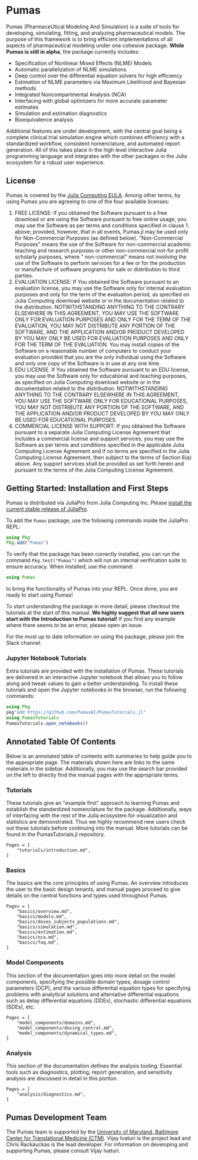 # Pumas

Pumas (PharmaceUtical  Modeling And Simulation) is a suite of tools for
developing, simulating, fitting, and analyzing pharmaceutical models. The
purpose of this framework is to bring efficient implementations of all aspects
of pharmaceutical modeling under one cohesive package. **While Pumas is still
in alpha**, the package currently includes:

- Specification of Nonlinear Mixed Effects (NLME) Models
- Automatic parallelization of NLME simulations
- Deep control over the differential equation solvers for high efficiency
- Estimation of NLME parameters via Maximum Likelihood and Bayesian methods
- Integrated Noncompartmental Analysis (NCA)
- Interfacing with global optimizers for more accurate parameter estimates
- Simulation and estimation diagnostics
- Bioequivalence analysis

Additional features are under development, with the central goal being a
complete clinical trial simulation engine which combines efficiency with a
standardized workflow, consistent nomenclature, and automated report generation.
All of this takes place in the high level interactive Julia programming language
and integrates with the other packages in the Julia ecosystem for a robust
user experience.

## License

Pumas is covered by the [Julia Computing EULA](https://juliacomputing.com/eula).
Among other terms, by using Pumas you are agreeing to one of the four available
licenses:

1. FREE LICENSE: If you obtained the Software pursuant to a free download or
    are using the Software pursuant to free online usage, you may use the
    Software as per terms and conditions specified in clause 1. above; provided,
    however, that in all events, Pumas.jl may be used only for Non-Commercial
    Purposes (as defined below).
    "Non-Commercial Purposes" means the use of the Software for non-commercial
    academic teaching and research purposes or other non-commercial not-for
    profit scholarly purposes, where " non-commercial" means not involving the
    use of the Software to perform services for a fee or for the production or
    manufacture of software programs for sale or distribution to third parties.
2. EVALUATION LICENSE: If You obtained the Software pursuant to an evaluation
    license, you may use the Software only for internal evaluation purposes and
    only for the term of the evaluation period, as specified on Julia Computing
    download website or in the documentation related to the distribution.
    NOTWITHSTANDING ANYTHING TO THE CONTRARY ELSEWHERE IN THIS AGREEMENT, YOU
    MAY USE THE SOFTWARE ONLY FOR EVALUATION PURPOSES AND ONLY FOR THE TERM OF
    THE EVALUATION, YOU MAY NOT DISTRIBUTE ANY PORTION OF THE SOFTWARE, AND THE
    APPLICATION AND/OR PRODUCT DEVELOPED BY YOU MAY ONLY BE USED FOR EVALUATION
    PURPOSES AND ONLY FOR THE TERM OF THE EVALUATION. You may install copies of
    the Software on a reasonable number of computers to conduct your evaluation
    provided that you are the only individual using the Software and only one
    copy of the Software is in use at any one time.
3. EDU LICENSE. If You obtained the Software pursuant to an EDU license, you
    may use the Software only for educational and teaching purposes, as
    specified on Julia Computing download website or in the documentation
    related to the distribution. NOTWITHSTANDING ANYTHING TO THE CONTRARY
    ELSEWHERE IN THIS AGREEMENT, YOU MAY USE THE SOFTWARE ONLY FOR EDUCATIONAL
    PURPOSES, YOU MAY NOT DISTRIBUTE ANY PORTION OF THE SOFTWARE, AND THE
    APPLICATION AND/OR PRODUCT DEVELOPED BY YOU MAY ONLY BE USED FOR EDUCATIONAL
    PURPOSES.
4. COMMERCIAL LICENSE WITH SUPPORT: If you obtained the Software pursuant to a
    separate Julia Computing License Agreement that includes a commercial
    license and support services, you may use the Software as per terms and
    conditions specified in the applicable Julia Computing License Agreement
    and if no terms are specified in the Julia Computing License Agreement,
    then subject to the terms of Section 6(a) above. Any support services shall
    be provided as set forth herein and pursuant to the terms of the Julia
    Computing License Agreement.

## Getting Started: Installation and First Steps

Pumas is distributed via JuliaPro from Julia Computing Inc. Please
[install the current stable release of JuliaPro](https://juliacomputing.com/products/juliapro.html).

To add the `Pumas` package, use the following commands inside the JuliaPro REPL:

```julia
using Pkg
Pkg.add("Pumas")
```

To verify that the package has been correctly installed, you can run the command
`Pkg.test("Pumas")` which will run an internal verification suite to ensure
accuracy. When installed, use the command:

```julia
using Pumas
```

to bring the functionality of Pumas into your REPL. Once done, you are ready
to start using Pumas!

To start understanding the package in more detail, please checkout the tutorials
at the start of this manual. **We highly suggest that all new users start with
the Introduction to Pumas tutorial!** If you find any example where there seems
to be an error, please open an issue.

For the most up to date information on using the package, please join the Slack channel.

### Jupyter Notebook Tutorials

Extra tutorials are provided with the installation of Pumas. These tutorials
are delivered in an interactive Jupyter notebook that allows you to follow
along and tweak values to gain a better understanding. To install these
tutorials and open the Jupyter notebooks in the browser, run the following
commands:

```julia
using Pkg
pkg"add https://github.com/PumasAI/PumasTutorials.jl"
using PumasTutorials
PumasTutorials.open_notebooks()
```

## Annotated Table Of Contents

Below is an annotated table of contents with summaries to help guide you to the
appropriate page. The materials shown here are links to the same materials
in the sidebar. Additionally, you may use the search bar provided on the left
to directly find the manual pages with the appropriate terms.

### Tutorials

These tutorials give an "example first" approach to learning Pumas and establish
the standardized nomenclature for the package. Additionally, ways of interfacing
with the rest of the Julia ecosystem for visualization and statistics are
demonstrated. Thus we highly recommend new users check out these tutorials
before continuing into the manual. More tutorials can be found in the
PumasTutorials.jl repository.

```@contents
Pages = [
    "tutorials/introduction.md",
]
```

### Basics

The basics are the core principles of using Pumas. An overview introduces the
user to the basic design tenants, and manual pages proceed to give details on
the central functions and types used throughout Pumas.

```@contents
Pages = [
    "basics/overview.md",
    "basics/models.md",
    "basics/doses_subjects_populations.md",
    "basics/simulation.md",
    "basics/estimation.md",
    "basics/nca.md",
    "basics/faq.md",
]
```

### Model Components

This section of the documentation goes into more detail on the model components,
specifying the possible domain types, dosage control parameters (DCP), and
the various differential equation types for specifying problems with
analytical solutions and alternative differential equations such as delay
differential equations (DDEs), stochastic differential equations (SDEs), etc.

```@contents
Pages = [
    "model_components/domains.md",
    "model_components/dosing_control.md",
    "model_components/dynamical_types.md",
]
```

### Analysis

This section of the documentation defines the analysis tooling. Essential
tools such as diagnostics, plotting, report generation, and sensitivity
analysis are discussed in detail in this portion.

```@contents
Pages = [
    "analysis/diagnostics.md",
]
```

## Pumas Development Team

The Pumas team is supported by the
[University of Maryland, Baltimore Center for Translational Medicine (CTM)](https://www.pharmacy.umaryland.edu/centers/ctm/).
Vijay Ivaturi is the project lead and Chris Rackauckas is the lead developer.
For information on developing and supporting Pumas, please consult Vijay Ivaturi.
